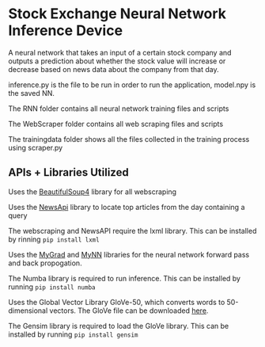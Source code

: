 # Stock Exchange Neural Network Inference Device

A neural network that takes an input of a certain stock company and outputs a prediction about whether the stock value will increase or decrease based on news data about the company from that day.

inference.py is the file to be run in order to run the application, model.npy is the saved NN.

The RNN folder contains all neural network training files and scripts

The WebScraper folder contains all web scraping files and scripts

The trainingdata folder shows all the files collected in the training process using scraper.py

## APIs + Libraries Utilized

Uses the [BeautifulSoup4](https://www.crummy.com/software/BeautifulSoup/bs4/doc/) library for all webscraping

Uses the [NewsApi](https://newsapi.org/) library to locate top articles from the day containing a query

The webscraping and NewsAPI require the lxml library. This can be installed by rinning `pip install lxml`

Uses the [MyGrad](https://github.com/rsokl/MyGrad) and [MyNN](https://github.com/davidmascharka/MyNN) libraries for the neural network forward pass and back propogation.

The Numba library is required to run inference. This can be installed by running `pip install numba`

Uses the Global Vector Library GloVe-50, which converts words to 50-dimensional vectors. The GloVe file can be downloaded [here](https://www.dropbox.com/s/c6m006wzrzb2p6t/glove.6B.50d.txt.w2v.zip?dl=0).

The Gensim library is required to load the GloVe library. This can be installed by running `pip install gensim`
